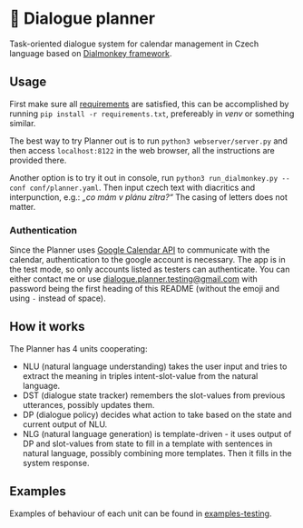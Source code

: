 # 📅 Dialogue planner
Task-oriented dialogue system for calendar management in Czech language based on [Dialmonkey framework](https://gitlab.com/ufal/dsg/dialmonkey).

## Usage
First make sure all [requirements](/requirements.txt) are satisfied, this can be accomplished by running `pip install -r requirements.txt`, prefereably in _venv_ or something similar.

The best way to try Planner out is to run `python3 webserver/server.py` and then access `localhost:8122` in the web browser, all the instructions are provided there.

Another option is to try it out in console, run `python3 run_dialmonkey.py --conf conf/planner.yaml`. Then input czech text with diacritics and interpunction, e.g.: _„co mám v plánu zítra?“_ The casing of letters does not matter.

### Authentication
Since the Planner uses [Google Calendar API](https://developers.google.com/calendar/overview) to communicate with the calendar, authentication to the google account is necessary. The app is in the test mode, so only accounts listed as testers can authenticate. You can either contact me or use dialogue.planner.testing@gmail.com with password being the first heading of this README (without the emoji and using `-` instead of space).

## How it works
The Planner has 4 units cooperating:
- NLU (natural language understanding) takes the user input and tries to extract the meaning in triples intent-slot-value from the natural language.
- DST (dialogue state tracker) remembers the slot-values from previous utterances, possibly updates them.
- DP (dialogue policy) decides what action to take based on the state and current output of NLU.
- NLG (natural language generation) is template-driven - it uses output of DP and slot-values from state to fill in a template with sentences in natural language, possibly combining more templates. Then it fills in the system response.

## Examples
Examples of behaviour of each unit can be found in [examples-testing](/examples-testing).